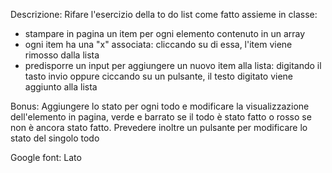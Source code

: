 Descrizione:
Rifare l'esercizio della to do list come fatto assieme in classe:
- stampare in pagina un item per ogni elemento contenuto in un array
- ogni item ha una "x" associata: cliccando su di essa, l'item viene rimosso dalla lista
- predisporre un input per aggiungere un nuovo item alla lista: digitando il tasto invio oppure ciccando su un pulsante, il testo digitato viene aggiunto alla lista

Bonus:
Aggiungere lo stato per ogni todo e modificare la visualizzazione dell'elemento in pagina, verde e barrato se il todo è stato fatto o rosso se non è ancora stato fatto.
Prevedere inoltre un pulsante per modificare lo stato del singolo todo

Google font: Lato